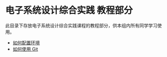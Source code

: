 # 电子系统设计综合实践 教程部分

此目录下存放电子系统设计综合实践课程的教程部分，供本组内所有同学学习使用。

- [如何配置环境](./configure.md)
- [如何使用 Git](./git.md)